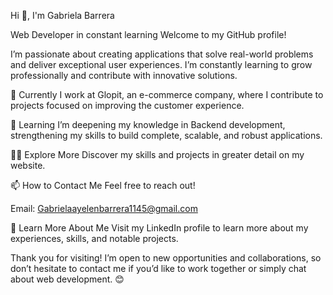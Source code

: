 Hi 👋, I'm Gabriela Barrera

Web Developer in constant learning
Welcome to my GitHub profile! 

I’m passionate about creating applications that solve real-world problems and deliver exceptional user experiences. 
I’m constantly learning to grow professionally and contribute with innovative solutions.

🔭 Currently
I work at Glopit, an e-commerce company, where I contribute to projects focused on improving the customer experience.

🌱 Learning
I’m deepening my knowledge in Backend development, strengthening my skills to build complete, scalable, and robust applications.

👨‍💻 Explore More
Discover my skills and projects in greater detail on my website.

📫 How to Contact Me
Feel free to reach out!

Email: Gabrielaayelenbarrera1145@gmail.com

📄 Learn More About Me
Visit my LinkedIn profile to learn more about my experiences, skills, and notable projects.

Thank you for visiting! I’m open to new opportunities and collaborations, so don’t hesitate to contact me if you’d like to work together or simply chat about web development. 😊
